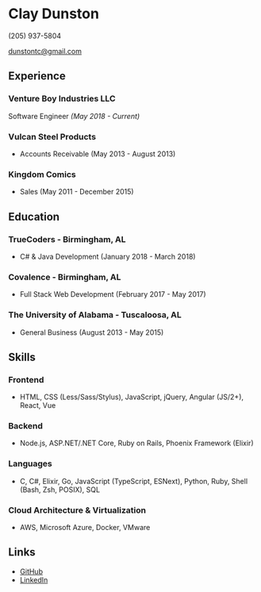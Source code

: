 # Clay Dunston

(205) 937-5804

dunstontc@gmail.com

## Experience

### Venture Boy Industries LLC 

Software Engineer *(May 2018 - Current)*

### Vulcan Steel Products

- Accounts Receivable (May 2013 - August 2013)

### Kingdom Comics

- Sales (May 2011 - December 2015)

## Education

### TrueCoders - Birmingham, AL

- C# & Java Development (January 2018 - March 2018)

### Covalence - Birmingham, AL

- Full Stack Web Development (February 2017 - May 2017)

### The University of Alabama - Tuscaloosa, AL

- General Business (August 2013 - May 2015)

## Skills

### Frontend

- HTML, CSS (Less/Sass/Stylus), JavaScript, jQuery, Angular (JS/2+), React, Vue

### Backend

- Node.js, ASP.NET/.NET Core, Ruby on Rails, Phoenix Framework (Elixir)

### Languages

- C, C#, Elixir, Go, JavaScript (TypeScript, ESNext), Python, Ruby, Shell (Bash, Zsh, POSIX), SQL

### Cloud Architecture & Virtualization

- AWS, Microsoft Azure, Docker, VMware

## Links

- [GitHub](https://github.com/dunstontc)
- [LinkedIn](https://www.linkedin.com/in/clay-dunston)
